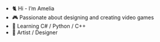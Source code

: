 - 🐈 Hi - I’m Amelia
- 🎮 Passionate about designing and creating video games
- 🌱 Learning C# / Python / C++
- 🌼 Artist / Designer

<!---
ameliachoo/ameliachoo is a ✨ special ✨ repository because its `README.md` (this file) appears on your GitHub profile.
You can click the Preview link to take a look at your changes.
--->
